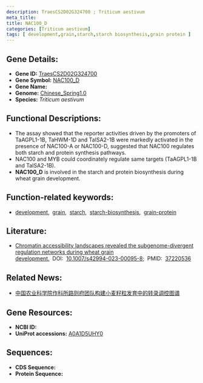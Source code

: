 ```yaml
---
description: TraesCS2D02G324700 ; Triticum aestivum
meta_title:
title: NAC100_D
categories: [Triticum aestivum]
tags: [ development,grain,starch,starch biosynthesis,grain protein ]
---
```


## Gene Details:
- **Gene ID:**	[TraesCS2D02G324700](https://ensembl.gramene.org/Triticum_aestivum/Gene/Summary?g=TraesCS2D02G324700)
- **Gene Symbol:** <u>NAC100_D</u>
- **Gene Name:** 
- **Genome:** [Chinese_Spring1.0](https://ensembl.gramene.org/Triticum_aestivum/Info/Index)
- **Species:** *Triticum aestivum*

## Functional Descriptions:
   - The assay showed that the reporter activities driven by the promoters of TaAGPL1-1B, TaHWM-1D and TaISA2-1B were markedly activated in the presence of NAC100-A or NAC100-D, suggested that NAC100 regulates both starch and protein synthesis pathways.
   - NAC100 and MYB could coordinately regulate same targets (TaAGPL1-1B and TaISA2-1B).
   - **NAC100_D** is involved in the starch and protein biosynthesis during wheat grain development.

## Function-related keywords:
   - [development](/tags/development/),&nbsp;&nbsp;[grain](/tags/grain/),&nbsp;&nbsp;[starch](/tags/starch/),&nbsp;&nbsp;[starch-biosynthesis](/tags/starch-biosynthesis/),&nbsp;&nbsp;[grain-protein](/tags/grain-protein/)

## Literature:
   - [Chromatin accessibility landscapes revealed the subgenome-divergent regulation networks during wheat grain development.]( https://www.ncbi.nlm.nih.gov/pmc/articles/PMC10199822/)&nbsp;&nbsp;DOI:&nbsp;&nbsp;[10.1007/s42994-023-00095-8](https://www.ncbi.nlm.nih.gov/pmc/articles/PMC10199822/);&nbsp;&nbsp;PMID:&nbsp;&nbsp;[37220536](https://pubmed.ncbi.nlm.nih.gov/37220536/)

## Related News:
   - [中国农业科学院作科所路则府团队构建小麦籽粒发育中的转录调控图谱](https://mp.weixin.qq.com/s?__biz=MzIyOTY2NDYyNQ==&mid=2247566182&idx=5&sn=9fa81494892e8b16b4ffbefb0c595a50&chksm=e8bcb178dfcb386e6384aa4d270471c8e9bb0c745a69fdd9d3efbbbef70613868df225a111bd&scene=27#wechat_redirect)

## Gene Resources:
- **NCBI ID:**  [](https://www.ncbi.nlm.nih.gov/gene/?term=)
- **UniProt accessions:** [A0A1D5UHY0](https://www.uniprot.org/uniprotkb/A0A1D5UHY0/entry)



## Sequences:
- **CDS Sequence:**
- **Protein Sequence:**
